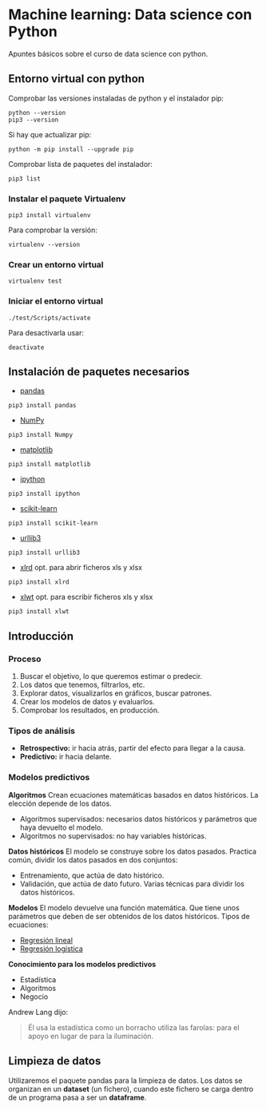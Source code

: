 # Machine learning: Data science con Python
Apuntes básicos sobre el curso de data science con python.
## Entorno virtual con python
Comprobar las versiones instaladas de python y el instalador pip:
```
python --version
pip3 --version
```
Si hay que actualizar pip:
```
python -m pip install --upgrade pip
```
Comprobar lista de paquetes del instalador:
```
pip3 list
```
### Instalar el paquete Virtualenv
```
pip3 install virtualenv
```
Para comprobar la versión:
```
virtualenv --version
```
### Crear un entorno virtual
```
virtualenv test
```
### Iniciar el entorno virtual
```
./test/Scripts/activate
```
Para desactivarla usar:
```
deactivate
```
## Instalación de paquetes necesarios
- [pandas](https://pandas.pydata.org/docs/index.html)
```
pip3 install pandas
```
- [NumPy](https://numpy.org/)
```
pip3 install Numpy
```
- [matplotlib](https://matplotlib.org/)
```
pip3 install matplotlib
```
- [ipython](https://ipython.org/index.html)
```
pip3 install ipython
```
- [scikit-learn](https://scikit-learn.org/stable/)
```
pip3 install scikit-learn
```
- [urllib3](https://pypi.org/project/urllib3/)
```
pip3 install urllib3
```
- [xlrd](https://xlrd.readthedocs.io/en/latest/) opt. para abrir ficheros xls y xlsx
```
pip3 install xlrd
```
- [xlwt](https://xlwt.readthedocs.io/en/latest/) opt. para escribir ficheros xls y xlsx
```
pip3 install xlwt
```
## Introducción
### Proceso
1. Buscar el objetivo, lo que queremos estimar o predecir.
2. Los datos que tenemos, filtrarlos, etc.
3. Explorar datos, visualizarlos en gráficos, buscar patrones.
4. Crear los modelos de datos y evaluarlos.
5. Comprobar los resultados, en producción.
### Tipos de análisis
- **Retrospectivo:** ir hacia atrás, partir del efecto para llegar a la causa.
- **Predictivo:** ir hacia delante.
### Modelos predictivos
**Algoritmos**
Crean ecuaciones matemáticas basados en datos históricos. La elección depende de los datos.
- Algoritmos supervisados: necesarios datos históricos y parámetros que haya devuelto el modelo.
- Algoritmos no supervisados: no hay variables históricas.

**Datos históricos**
El modelo se construye sobre los datos pasados. Practica común, dividir los datos pasados en dos conjuntos:
- Entrenamiento, que actúa de dato histórico.
- Validación, que actúa de dato futuro.
Varias técnicas para dividir los datos históricos.

**Modelos**
El modelo devuelve una función matemática. Que tiene unos parámetros que deben de ser obtenidos de los datos históricos.
Tipos de ecuaciones:
- [Regresión lineal](https://es.wikipedia.org/wiki/Regresi%C3%B3n_lineal)
- [Regresión logística](https://es.wikipedia.org/wiki/Regresi%C3%B3n_log%C3%ADstica)

**Conocimiento para los modelos predictivos**
- Estadística
- Algoritmos
- Negocio

Andrew Lang dijo:
> Él usa la estadística como un borracho utiliza las farolas: para el apoyo en lugar de para la iluminación.
## Limpieza de datos
Utilizaremos el paquete pandas para la limpieza de datos. Los datos se organizan en un **dataset** (un fichero), cuando este fichero se carga dentro de un programa pasa a ser un **dataframe**.